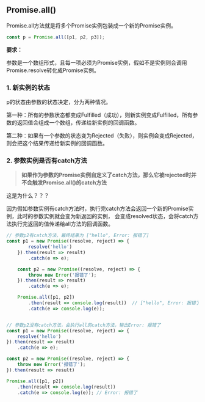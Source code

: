 


## Promise.all()

Promise.all方法就是将多个Promise实例包装成一个新的Promise实例。

```js
const p = Promise.all([p1, p2, p3]);
```
**要求：**

参数是一个数组形式，且每一项必须为Promise实例，假如不是实例则会调用Promise.resolve转化成Promise实例。

### 1. 新实例的状态

p的状态由参数的状态决定，分为两种情况。

第一种：所有的参数状态都变成Fulfilled（成功），则新实例变成Fulfilled，所有参数的返回值会组成一个数组，传递给新实例的回调函数。

第二种：如果有一个参数的状态变为Rejected（失败），则实例会变成Rejected，则会把这个结果传递给新实例的回调函数。

### 2. 参数实例是否有catch方法

> **如果作为参数的Promise实例自定义了catch方法，那么它被rejected时并不会触发Promise.all()的catch方法**

这是为什么？？？

因为假如参数实例有catch方法时，执行完catch方法会返回一个新的Promise实例，此时的参数实例就会变为新返回的实例，
会变成resolved状态，会将catch方法执行完返回的值传递给all方法的回调函数。

```js
// 参数p2有catch方法，最终结果为 ["hello", Error: 报错了]
const p1 = new Promise((resolve, reject) => {
        resolve('hello')
    }).then(result => result)
        .catch(e => e);

    const p2 = new Promise((resolve, reject) => {
        throw new Error('报错了');
    }).then(result => result)
        .catch(e => e);

    Promise.all([p1, p2])
        .then(result => console.log(result))  // ["hello", Error: 报错了]
        .catch(e => console.log(e));
```

```js

// 参数p2没有catch方法，会执行all的catch方法，输出Error: 报错了
const p1 = new Promise((resolve, reject) => {
    resolve('hello')
}).then(result => result)
    .catch(e => e);

const p2 = new Promise((resolve, reject) => {
    throw new Error('报错了');
}).then(result => result)

Promise.all([p1, p2])
    .then(result => console.log(result))
    .catch(e => console.log(e)); // Error: 报错了
```




